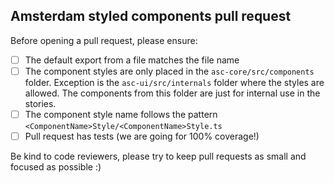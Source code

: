 ## Amsterdam styled components pull request

Before opening a pull request, please ensure:

- [ ] The default export from a file matches the file name
- [ ] The component styles are only placed in the `asc-core/src/components` folder. Exception is the `asc-ui/src/internals` folder where the styles are allowed. The components from this folder are just for internal use in the stories.
- [ ] The component style name follows the pattern `<ComponentName>Style/<ComponentName>Style.ts`
- [ ] Pull request has tests (we are going for 100% coverage!)

Be kind to code reviewers, please try to keep pull requests as small and focused as possible :)
